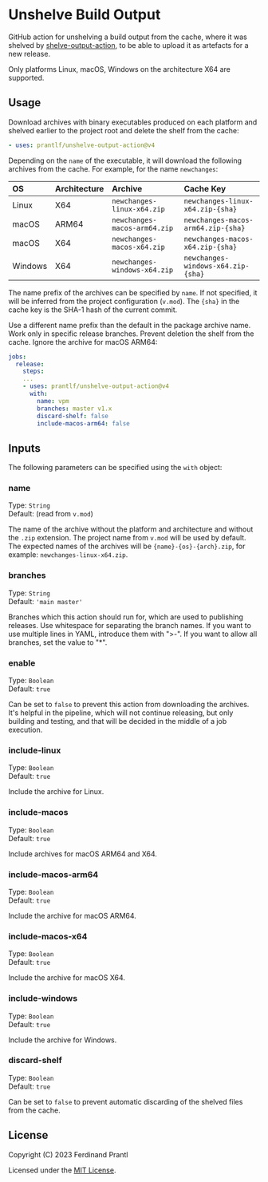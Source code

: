 # Unshelve Build Output

GitHub action for unshelving a build output from the cache, where it was shelved by [shelve-output-action], to be able to upload it as artefacts for a new release.

Only platforms Linux, macOS, Windows on the architecture X64 are supported.

## Usage

Download archives with binary executables produced on each platform and shelved earlier to the project root and delete the shelf from the cache:

```yml
- uses: prantlf/unshelve-output-action@v4
```

Depending on the `name` of the executable, it will download the following archives from the cache. For example, for the name `newchanges`:

|    OS   | Architecture |            Archive           |            Cache Key               |
|:--------|:-------------|:-----------------------------|:-----------------------------------|
| Linux   |      X64     | `newchanges-linux-x64.zip`   | `newchanges-linux-x64.zip-{sha}`   |
| macOS   |     ARM64    | `newchanges-macos-arm64.zip` | `newchanges-macos-arm64.zip-{sha}` |
| macOS   |      X64     | `newchanges-macos-x64.zip`   | `newchanges-macos-x64.zip-{sha}`   |
| Windows |      X64     | `newchanges-windows-x64.zip` | `newchanges-windows-x64.zip-{sha}` |

The name prefix of the archives can be specified by `name`. If not specified, it will be inferred from the project configuration (`v.mod`). The `{sha}` in the cache key is the SHA-1 hash of the current commit.

Use a different name prefix than the default in the package archive name. Work only in specific release branches. Prevent deletion the shelf from the cache. Ignore the archive for macOS ARM64:

```yml
jobs:
  release:
    steps:
    ...
    - uses: prantlf/unshelve-output-action@v4
      with:
        name: vpm
        branches: master v1.x
        discard-shelf: false
        include-macos-arm64: false
```

## Inputs

The following parameters can be specified using the `with` object:

### name

Type: `String`<br>
Default: (read from `v.mod`)

The name of the archive without the platform and architecture and without the `.zip` extension. The project name from `v.mod` will be used by default. The expected names of the archives will be `{name}-{os}-{arch}.zip`, for example: `newchanges-linux-x64.zip`.

### branches

Type: `String`<br>
Default: `'main master'`

Branches which this action should run for, which are used to publishing releases. Use whitespace for separating the branch names. If you want to use multiple lines in YAML, introduce them with ">-". If you want to allow all branches, set the value to "*".

### enable

Type: `Boolean`<br>
Default: `true`

Can be set to `false` to prevent this action from downloading the archives. It's helpful in the pipeline, which will not continue releasing, but only building and testing, and that will be decided in the middle of a job execution.

### include-linux

Type: `Boolean`<br>
Default: `true`

Include the archive for Linux.

### include-macos

Type: `Boolean`<br>
Default: `true`

Include archives for macOS ARM64 and X64.

### include-macos-arm64

Type: `Boolean`<br>
Default: `true`

Include the archive for macOS ARM64.

### include-macos-x64

Type: `Boolean`<br>
Default: `true`

Include the archive for macOS X64.

### include-windows

Type: `Boolean`<br>
Default: `true`

Include the archive for Windows.

### discard-shelf

Type: `Boolean`<br>
Default: `true`

Can be set to `false` to prevent automatic discarding of the shelved files from the cache.

## License

Copyright (C) 2023 Ferdinand Prantl

Licensed under the [MIT License].

[MIT License]: http://en.wikipedia.org/wiki/MIT_License
[shelve-output-action]: https://github.com/prantlf/shelve-output-action
